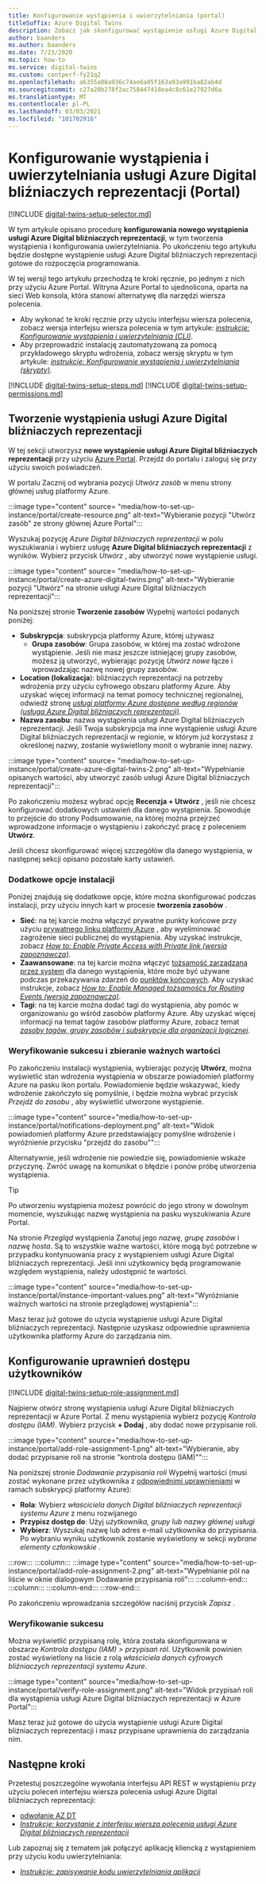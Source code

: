 ```yaml
---
title: Konfigurowanie wystąpienia i uwierzytelniania (portal)
titleSuffix: Azure Digital Twins
description: Zobacz jak skonfigurować wystąpienie usługi Azure Digital bliźniaczych reprezentacji przy użyciu Azure Portal
author: baanders
ms.author: baanders
ms.date: 7/23/2020
ms.topic: how-to
ms.service: digital-twins
ms.custom: contperf-fy21q2
ms.openlocfilehash: a6355a08a936c74ae6a05f163a93a991ba82ab4d
ms.sourcegitcommit: c27a20b278f2ac758447418ea4c8c61e27927d6a
ms.translationtype: MT
ms.contentlocale: pl-PL
ms.lasthandoff: 03/03/2021
ms.locfileid: "101702916"
---
```

# <a name="set-up-an-azure-digital-twins-instance-and-authentication-portal"></a>Konfigurowanie wystąpienia i uwierzytelniania usługi Azure Digital bliźniaczych reprezentacji (Portal)

[!INCLUDE [digital-twins-setup-selector.md](../../includes/digital-twins-setup-selector.md)]

W tym artykule opisano procedurę **konfigurowania nowego wystąpienia usługi Azure Digital bliźniaczych reprezentacji**, w tym tworzenia wystąpienia i konfigurowania uwierzytelniania. Po ukończeniu tego artykułu będzie dostępne wystąpienie usługi Azure Digital bliźniaczych reprezentacji gotowe do rozpoczęcia programowania.

W tej wersji tego artykułu przechodzą te kroki ręcznie, po jednym z nich przy użyciu Azure Portal. Witryna Azure Portal to ujednolicona, oparta na sieci Web konsola, która stanowi alternatywę dla narzędzi wiersza polecenia.
* Aby wykonać te kroki ręcznie przy użyciu interfejsu wiersza polecenia, zobacz wersja interfejsu wiersza polecenia w tym artykule: [*instrukcje: Konfigurowanie wystąpienia i uwierzytelniania (CLI)*](how-to-set-up-instance-cli.md).
* Aby przeprowadzić instalację zautomatyzowaną za pomocą przykładowego skryptu wdrożenia, zobacz wersję skryptu w tym artykule: [*instrukcje: Konfigurowanie wystąpienia i uwierzytelniania (skrypty)*](how-to-set-up-instance-scripted.md).

[!INCLUDE [digital-twins-setup-steps.md](../../includes/digital-twins-setup-steps.md)]
[!INCLUDE [digital-twins-setup-permissions.md](../../includes/digital-twins-setup-permissions.md)]

## <a name="create-the-azure-digital-twins-instance"></a>Tworzenie wystąpienia usługi Azure Digital bliźniaczych reprezentacji

W tej sekcji utworzysz **nowe wystąpienie usługi Azure Digital bliźniaczych reprezentacji** przy użyciu [Azure Portal](https://ms.portal.azure.com/). Przejdź do portalu i zaloguj się przy użyciu swoich poświadczeń.

W portalu Zacznij od wybrania pozycji _Utwórz zasób_ w menu strony głównej usług platformy Azure.

:::image type="content" source= "media/how-to-set-up-instance/portal/create-resource.png" alt-text="Wybieranie pozycji &quot;Utwórz zasób&quot; ze strony głównej Azure Portal":::

Wyszukaj pozycję *Azure Digital bliźniaczych reprezentacji* w polu wyszukiwania i wybierz usługę **Azure Digital bliźniaczych reprezentacji** z wyników. Wybierz przycisk _Utwórz_ , aby utworzyć nowe wystąpienie usługi.

:::image type="content" source= "media/how-to-set-up-instance/portal/create-azure-digital-twins.png" alt-text="Wybieranie pozycji &quot;Utwórz&quot; na stronie usługi Azure Digital bliźniaczych reprezentacji":::

Na poniższej stronie **Tworzenie zasobów** Wypełnij wartości podanych poniżej:
* **Subskrypcja**: subskrypcja platformy Azure, której używasz
  - **Grupa zasobów**: Grupa zasobów, w której ma zostać wdrożone wystąpienie. Jeśli nie masz jeszcze istniejącej grupy zasobów, możesz ją utworzyć, wybierając pozycję *Utwórz nowe* łącze i wprowadzając nazwę nowej grupy zasobów.
* **Location (lokalizacja**): bliźniaczych reprezentacji na potrzeby wdrożenia przy użyciu cyfrowego obszaru platformy Azure. Aby uzyskać więcej informacji na temat pomocy technicznej regionalnej, odwiedź stronę [*usługi platformy Azure dostępne według regionów (usługa Azure Digital bliźniaczych reprezentacji)*](https://azure.microsoft.com/global-infrastructure/services/?products=digital-twins).
* **Nazwa zasobu**: nazwa wystąpienia usługi Azure Digital bliźniaczych reprezentacji. Jeśli Twoja subskrypcja ma inne wystąpienie usługi Azure Digital bliźniaczych reprezentacji w regionie, w którym już korzystasz z określonej nazwy, zostanie wyświetlony monit o wybranie innej nazwy.

:::image type="content" source= "media/how-to-set-up-instance/portal/create-azure-digital-twins-2.png" alt-text="Wypełnianie opisanych wartości, aby utworzyć zasób usługi Azure Digital bliźniaczych reprezentacji":::

Po zakończeniu możesz wybrać opcję **Recenzja + Utwórz** , jeśli nie chcesz konfigurować dodatkowych ustawień dla danego wystąpienia. Spowoduje to przejście do strony Podsumowanie, na której można przejrzeć wprowadzone informacje o wystąpieniu i zakończyć pracę z poleceniem **Utwórz**. 

Jeśli chcesz skonfigurować więcej szczegółów dla danego wystąpienia, w następnej sekcji opisano pozostałe karty ustawień.

### <a name="additional-setup-options"></a>Dodatkowe opcje instalacji

Poniżej znajdują się dodatkowe opcje, które można skonfigurować podczas instalacji, przy użyciu innych kart w procesie **tworzenia zasobów** .

* **Sieć**: na tej karcie można włączyć prywatne punkty końcowe przy użyciu [prywatnego linku platformy Azure](../private-link/private-link-overview.md) , aby wyeliminować zagrożenie sieci publicznej do wystąpienia. Aby uzyskać instrukcje, zobacz [*How to: Enable Private Access with Private link (wersja zapoznawcza)*](./how-to-enable-private-link-portal.md#add-a-private-endpoint-during-instance-creation).
* **Zaawansowane**: na tej karcie można włączyć [tożsamość zarządzaną przez system](../active-directory/managed-identities-azure-resources/overview.md) dla danego wystąpienia, które może być używane podczas przekazywania zdarzeń do [punktów końcowych](concepts-route-events.md). Aby uzyskać instrukcje, zobacz [*How to: Enable Managed tożsamośćs for Routing Events (wersja zapoznawcza)*](./how-to-enable-managed-identities-portal.md#add-a-system-managed-identity-during-instance-creation).
* **Tagi**: na tej karcie można dodać tagi do wystąpienia, aby pomóc w organizowaniu go wśród zasobów platformy Azure. Aby uzyskać więcej informacji na temat tagów zasobów platformy Azure, zobacz temat [*zasoby tagów, grupy zasobów i subskrypcje dla organizacji logicznej*](../azure-resource-manager/management/tag-resources.md).

### <a name="verify-success-and-collect-important-values"></a>Weryfikowanie sukcesu i zbieranie ważnych wartości

Po zakończeniu instalacji wystąpienia, wybierając pozycję **Utwórz**, można wyświetlić stan wdrożenia wystąpienia w obszarze powiadomień platformy Azure na pasku ikon portalu. Powiadomienie będzie wskazywać, kiedy wdrożenie zakończyło się pomyślnie, i będzie można wybrać przycisk _Przejdź do zasobu_ , aby wyświetlić utworzone wystąpienie.

:::image type="content" source="media/how-to-set-up-instance/portal/notifications-deployment.png" alt-text="Widok powiadomień platformy Azure przedstawiający pomyślne wdrożenie i wyróżnienie przycisku &quot;przejdź do zasobu&quot;":::

Alternatywnie, jeśli wdrożenie nie powiedzie się, powiadomienie wskaże przyczynę. Zwróć uwagę na komunikat o błędzie i ponów próbę utworzenia wystąpienia.

>[!TIP]
>Po utworzeniu wystąpienia możesz powrócić do jego strony w dowolnym momencie, wyszukując nazwę wystąpienia na pasku wyszukiwania Azure Portal.

Na stronie *Przegląd* wystąpienia Zanotuj jego *nazwę*, *grupę zasobów* i *nazwę hosta*. Są to wszystkie ważne wartości, które mogą być potrzebne w przypadku kontynuowania pracy z wystąpieniem usługi Azure Digital bliźniaczych reprezentacji. Jeśli inni użytkownicy będą programowanie względem wystąpienia, należy udostępnić te wartości.

:::image type="content" source="media/how-to-set-up-instance/portal/instance-important-values.png" alt-text="Wyróżnianie ważnych wartości na stronie przeglądowej wystąpienia":::

Masz teraz już gotowe do użycia wystąpienie usługi Azure Digital bliźniaczych reprezentacji. Następnie uzyskasz odpowiednie uprawnienia użytkownika platformy Azure do zarządzania nim.

## <a name="set-up-user-access-permissions"></a>Konfigurowanie uprawnień dostępu użytkowników

[!INCLUDE [digital-twins-setup-role-assignment.md](../../includes/digital-twins-setup-role-assignment.md)]

Najpierw otwórz stronę wystąpienia usługi Azure Digital bliźniaczych reprezentacji w Azure Portal. Z menu wystąpienia wybierz pozycję *Kontrola dostępu (IAM)*. Wybierz przycisk  **+ Dodaj** , aby dodać nowe przypisanie roli.

:::image type="content" source="media/how-to-set-up-instance/portal/add-role-assignment-1.png" alt-text="Wybieranie, aby dodać przypisanie roli na stronie &quot;kontrola dostępu (IAM)&quot;":::

Na poniższej stronie *Dodawanie przypisania roli* Wypełnij wartości (musi zostać wykonane przez użytkownika z [odpowiednimi uprawnieniami](#prerequisites-permission-requirements) w ramach subskrypcji platformy Azure):
* **Rola**: Wybierz *właściciela danych Digital bliźniaczych reprezentacji systemu Azure* z menu rozwijanego
* **Przypisz dostęp do**: Użyj *użytkownika, grupy lub nazwy głównej usługi*
* **Wybierz**: Wyszukaj nazwę lub adres e-mail użytkownika do przypisania. Po wybraniu wyniku użytkownik zostanie wyświetlony w sekcji *wybrane elementy członkowskie* .

:::row:::
    :::column:::
        :::image type="content" source="media/how-to-set-up-instance/portal/add-role-assignment-2.png" alt-text="Wypełnianie pól na liście w oknie dialogowym Dodawanie przypisania roli":::
    :::column-end:::
    :::column:::
    :::column-end:::
:::row-end:::

Po zakończeniu wprowadzania szczegółów naciśnij przycisk *Zapisz* .

### <a name="verify-success"></a>Weryfikowanie sukcesu

Można wyświetlić przypisaną rolę, która została skonfigurowana w obszarze *Kontrola dostępu (IAM) > przypisań ról*. Użytkownik powinien zostać wyświetlony na liście z rolą *właściciela danych cyfrowych bliźniaczych reprezentacji systemu Azure*. 

:::image type="content" source="media/how-to-set-up-instance/portal/verify-role-assignment.png" alt-text="Widok przypisań roli dla wystąpienia usługi Azure Digital bliźniaczych reprezentacji w Azure Portal":::

Masz teraz już gotowe do użycia wystąpienie usługi Azure Digital bliźniaczych reprezentacji i masz przypisane uprawnienia do zarządzania nim.

## <a name="next-steps"></a>Następne kroki

Przetestuj poszczególne wywołania interfejsu API REST w wystąpieniu przy użyciu poleceń interfejsu wiersza polecenia usługi Azure Digital bliźniaczych reprezentacji: 
* [odwołanie AZ DT](/cli/azure/ext/azure-iot/dt?preserve-view=true&view=azure-cli-latest)
* [*Instrukcje: korzystanie z interfejsu wiersza polecenia usługi Azure Digital bliźniaczych reprezentacji*](how-to-use-cli.md)

Lub zapoznaj się z tematem jak połączyć aplikację kliencką z wystąpieniem przy użyciu kodu uwierzytelniania:
* [*Instrukcje: zapisywanie kodu uwierzytelniania aplikacji*](how-to-authenticate-client.md)